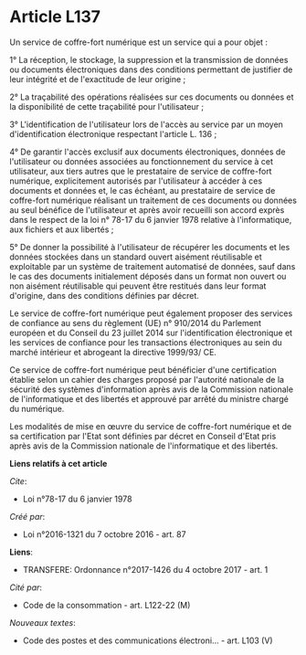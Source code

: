 # Article L137

Un service de coffre-fort numérique est un service qui a pour objet : 

1° La réception, le stockage, la suppression et la transmission de données ou documents électroniques dans des conditions
permettant de justifier de leur intégrité et de l'exactitude de leur origine ; 

2° La traçabilité des opérations réalisées sur ces documents ou données et la disponibilité de cette traçabilité pour
l'utilisateur ; 

3° L'identification de l'utilisateur lors de l'accès au service par un moyen d'identification électronique respectant
l'article L. 136 ; 

4° De garantir l'accès exclusif aux documents électroniques, données de l'utilisateur ou données associées au fonctionnement
du service à cet utilisateur, aux tiers autres que le prestataire de service de coffre-fort numérique, explicitement
autorisés par l'utilisateur à accéder à ces documents et données et, le cas échéant, au prestataire de service de coffre-fort
numérique réalisant un traitement de ces documents ou données au seul bénéfice de l'utilisateur et après avoir recueilli son
accord exprès dans le respect de la loi n° 78-17 du 6 janvier 1978 relative à l'informatique, aux fichiers et aux libertés ; 

5° De donner la possibilité à l'utilisateur de récupérer les documents et les données stockées dans un standard ouvert
aisément réutilisable et exploitable par un système de traitement automatisé de données, sauf dans le cas des documents
initialement déposés dans un format non ouvert ou non aisément réutilisable qui peuvent être restitués dans leur format
d'origine, dans des conditions définies par décret. 

Le service de coffre-fort numérique peut également proposer des services de confiance au sens du règlement (UE) n° 910/2014
du Parlement européen et du Conseil du 23 juillet 2014 sur l'identification électronique et les services de confiance pour
les transactions électroniques au sein du marché intérieur et abrogeant la directive 1999/93/ CE. 

Ce service de coffre-fort numérique peut bénéficier d'une certification établie selon un cahier des charges proposé par
l'autorité nationale de la sécurité des systèmes d'information après avis de la Commission nationale de l'informatique et des
libertés et approuvé par arrêté du ministre chargé du numérique. 

Les modalités de mise en œuvre du service de coffre-fort numérique et de sa certification par l'Etat sont définies par décret
en Conseil d'Etat pris après avis de la Commission nationale de l'informatique et des libertés.

**Liens relatifs à cet article**

_Cite_:

  - Loi n°78-17 du 6 janvier 1978

_Créé par_:

  - Loi n°2016-1321 du 7 octobre 2016 - art. 87

**Liens**:

  - TRANSFERE: Ordonnance n°2017-1426 du 4 octobre 2017 - art. 1

_Cité par_:

  - Code de la consommation - art. L122-22 (M)

_Nouveaux textes_:

  - Code des postes et des communications électroni... - art. L103 (V)
